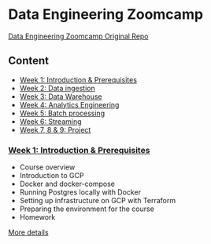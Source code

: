 # Data Engineering Zoomcamp

[Data Engineering Zoomcamp Original Repo](https://github.com/DataTalksClub/data-engineering-zoomcamp)

## Content
* [Week 1: Introduction & Prerequisites](#week_1_basics_n_setup)
* [Week 2: Data ingestion](#week-2-data-ingestion)
* [Week 3: Data Warehouse](#week-3-data-warehouse)
* [Week 4: Analytics Engineering](#week-4-analytics-engineering)
* [Week 5: Batch processing](#week-5-batch-processing)
* [Week 6: Streaming](#week-6-streaming)
* [Week 7, 8 & 9: Project](#week-7-8--9-project)




### [Week 1: Introduction & Prerequisites](week_1_basics_n_setup)

* Course overview
* Introduction to GCP
* Docker and docker-compose 
* Running Postgres locally with Docker
* Setting up infrastructure on GCP with Terraform
* Preparing the environment for the course
* Homework

[More details](week_1_basics_n_setup)